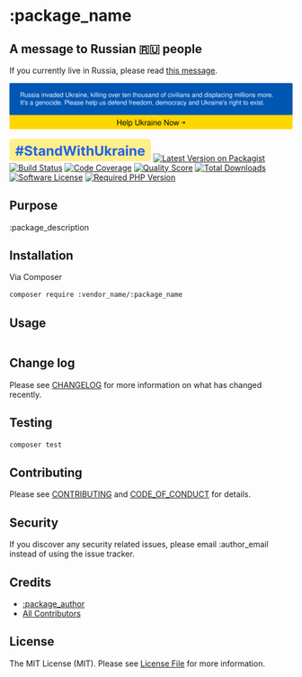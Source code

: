 # :package_name

## A message to Russian 🇷🇺 people

If you currently live in Russia, please read [this message][link-to-russia].

[![Stand With Ukraine][banner-support-ukraine]][link-support-ukraine]

[![Stand With Ukraine][badge-support-ukraine]][link-support-ukraine]
[![Latest Version on Packagist][badge-packagist-version]][link-packagist]
[![Build Status][badge-scrutinizer-build]][link-scrutinizer]
[![Code Coverage][badge-scrutinizer-coverage]][link-scrutinizer]
[![Quality Score][badge-scrutinizer-quality]][link-scrutinizer]
[![Total Downloads][badge-packagist-downloads]][link-packagist-downloads]
[![Software License][badge-license]](LICENSE.md)
[![Required PHP Version][badge-packagist-php]][link-php]

## Purpose

:package_description

## Installation

Via Composer

```bash
composer require :vendor_name/:package_name
```

## Usage

```php

```

## Change log

Please see [CHANGELOG](CHANGELOG.md) for more information on what has changed recently.

## Testing

```bash
composer test
```

## Contributing

Please see [CONTRIBUTING](CONTRIBUTING.md) and [CODE_OF_CONDUCT](CODE_OF_CONDUCT.md) for details.

## Security

If you discover any security related issues, please email :author_email instead of using the issue tracker.

## Credits

* [:package_author][link-author]
* [All Contributors][link-contributors]

## License

The MIT License (MIT). Please see [License File](LICENSE.md) for more information.

<!-- Links -->
[link-author]: https://github.com/:author_username
[link-codeclimate-maintainability]: https://codeclimate.com/github/:vendor_github/:package_name/maintainability
[link-contributors]: ../../contributors
[link-isitmaintained]: https://isitmaintained.com/project/:vendor_github/:package_name
[link-packagist-downloads]: https://packagist.org/packages/:vendor_name/:package_name/stats
[link-packagist]: https://packagist.org/packages/:vendor_name/:package_name
[link-php]: https://php.net
[link-scrutinizer]: https://scrutinizer-ci.com/g/:vendor_github/:package_name
[link-travis]: https://travis-ci.org/:vendor_github/:package_name

<!-- Badges -->
[badge-isitmaintained-issues]: https://isitmaintained.com/badge/open/:vendor_github/:package_name.svg
[badge-isitmaintained-resolution]: https://isitmaintained.com/badge/resolution/:vendor_github/:package_name.svg
[badge-license]: https://img.shields.io/badge/license-MIT-brightgreen.svg
[badge-packagist-downloads]: https://img.shields.io/packagist/dt/:vendor_name/:package_name.svg
[badge-packagist-php]: https://img.shields.io/packagist/php-v/:vendor_name/:package_name.svg?colorB=%238892BF
[badge-packagist-version]: https://img.shields.io/packagist/v/:vendor_name/:package_name.svg
[badge-scrutinizer-build]: https://img.shields.io/scrutinizer/build/g/:vendor_github/:package_name.svg
[badge-scrutinizer-coverage]: https://img.shields.io/scrutinizer/coverage/g/:vendor_github/:package_name.svg
[badge-scrutinizer-quality]: https://img.shields.io/scrutinizer/g/:vendor_github/:package_name.svg
[badge-travis]: https://img.shields.io/travis/:vendor_github/:package_name/master.svg

<!-- Support Ukraine -->
[banner-support-ukraine]: https://raw.githubusercontent.com/vshymanskyy/StandWithUkraine/main/banner2-direct.svg
[badge-support-ukraine]: https://raw.githubusercontent.com/vshymanskyy/StandWithUkraine/main/badges/StandWithUkraine.svg
[link-support-ukraine]: https://stand-with-ukraine.pp.ua
[link-to-russia]: https://github.com/vshymanskyy/StandWithUkraine/blob/main/docs/ToRussianPeople.md
